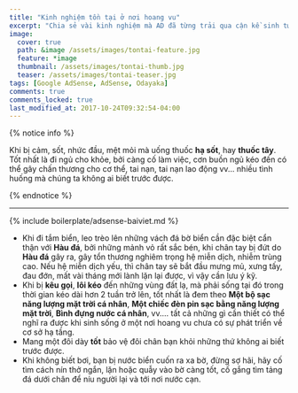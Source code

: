 ```yaml
---
title: "Kinh nghiệm tồn tại ở nơi hoang vu"
excerpt: "Chia sẻ vài kinh nghiệm mà AD đã từng trải qua cận kề sinh tử, để nhắc nhở nhau tránh khỏi những rủi ro mà có thể lường trước được."
image:
  cover: true
  path: &image /assets/images/tontai-feature.jpg
  feature: *image
  thumbnail: /assets/images/tontai-thumb.jpg
  teaser: /assets/images/tontai-teaser.jpg
tags: [Google AdSense, AdSense, Odayaka]
comments: true
comments_locked: true
last_modified_at: 2017-10-24T09:32:54-04:00
---
```


{% notice info %}

Khi bị cảm, sốt, nhức đầu, mệt mỏi mà uống thuốc **hạ sốt**, hay **thuốc tây**. Tốt nhất là đi ngủ cho khỏe, bởi càng cố làm việc, cơn buồn ngủ kéo đến có thể gây chấn thương cho cơ thể, tai nạn, tai nạn lao động vv... nhiều tình huống mà chúng ta không ai biết trước được.

{% endnotice %}

***

{% include boilerplate/adsense-baiviet.md %}


- Khi đi tắm biển, leo trèo lên những vách đá bờ biển cần đặc biệt cẩn thận với **Hàu đá**, bởi những mảnh vỏ rất sắc bén, khi chân tay bị đứt do **Hàu đá** gây ra, gây tổn thương nghiêm trọng hệ miễn dịch, nhiễm trùng cao. Nếu hệ miễn dịch yếu, thì chân tay sẽ bắt đầu mưng mủ, xưng tấy, đau đớn, mất vài tháng mới lành lặn lại được, vì vậy cần lưu ý kỹ.
- Khi bị **kêu gọi**, **lôi kéo** đến những vùng đất lạ, mà phải sống tại đó trong thời gian kéo dài hơn 2 tuần trở lên, tốt nhất là đem theo **Một bộ sạc năng lượng mặt trời cá nhân**, **Một chiếc đèn pin sạc bằng năng lượng mặt trời**, **Bình đựng nước cá nhân**, vv.... tất cả những gì cần thiết có thể nghĩ ra được khi sinh sống ở một nơi hoang vu chưa có sự phát triển về cơ sở hạ tầng.
- Mang một đôi dày **tốt** bảo vệ đôi chân bạn khỏi những thứ không ai biết trước được.
- Khi không biết bơi, bạn bị nước biển cuốn ra xa bờ, đừng sợ hãi, hãy cố tìm cách nín thở ngắn, lặn hoặc quẫy vào bờ càng tốt, cố gắng tìm tảng đá dưới chân để níu người lại và tới nơi nước cạn.